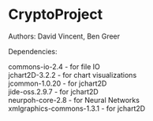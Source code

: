 CryptoProject
=============
Authors: David Vincent, Ben Greer

Dependencies:

commons-io-2.4				- for file IO <br>
jchart2D-3.2.2				- for chart visualizations <br>
jcommon-1.0.20				- for jchart2D <br>
jide-oss.2.9.7				- for jchart2D <br>
neurpoh-core-2.8			- for Neural Networks <br>
xmlgraphics-commons-1.3.1	- for jchart2D <br>